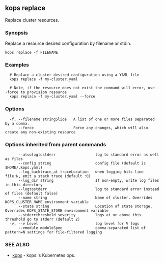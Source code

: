 
<!--- This file is automatically generated by make gen-cli-docs; changes should be made in the go CLI command code (under cmd/kops) -->

## kops replace

Replace cluster resources.

### Synopsis


Replace a resource desired configuration by filename or stdin.

```
kops replace -f FILENAME
```

### Examples

```
  # Replace a cluster desired configuration using a YAML file
  kops replace -f my-cluster.yaml
  
  # Note, if the resource does not exist the command will error, use --force to provision resource
  kops replace -f my-cluster.yaml --force
```

### Options

```
  -f, --filename stringSlice   A list of one or more files separated by a comma.
      --force                  Force any changes, which will also create any non-existing resource
```

### Options inherited from parent commands

```
      --alsologtostderr                  log to standard error as well as files
      --config string                    config file (default is $HOME/.kops.yaml)
      --log_backtrace_at traceLocation   when logging hits line file:N, emit a stack trace (default :0)
      --log_dir string                   If non-empty, write log files in this directory
      --logtostderr                      log to standard error instead of files (default false)
      --name string                      Name of cluster. Overrides KOPS_CLUSTER_NAME environment variable
      --state string                     Location of state storage. Overrides KOPS_STATE_STORE environment variable
      --stderrthreshold severity         logs at or above this threshold go to stderr (default 2)
  -v, --v Level                          log level for V logs
      --vmodule moduleSpec               comma-separated list of pattern=N settings for file-filtered logging
```

### SEE ALSO
* [kops](kops.md)	 - kops is Kubernetes ops.

